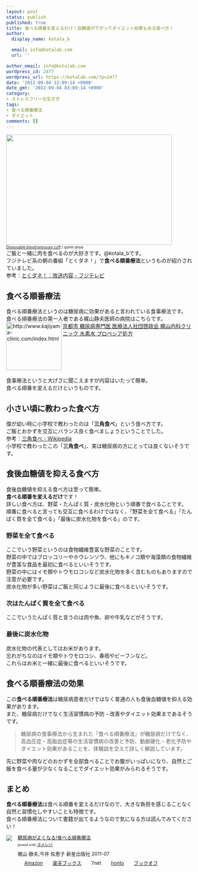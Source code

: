 ```yaml
---
layout: post
status: publish
published: true
title: 食べる順番を変えるだけ！血糖値が下がってダイエット効果もある食べ方！
author:
  display_name: kotala_b

  email: info@kotalab.com
  url: ''

author_email: info@kotalab.com
wordpress_id: 2477
wordpress_url: https://kotalab.com/?p=2477
date: '2012-09-04 12:09:14 +0900'
date_gmt: '2012-09-04 03:09:14 +0900'
category:
- ストレスフリーな生き方
tags:
- 食べる順番療法
- ダイエット
comments: []
---
```

<p><a href="https://kotalab.com/wp-content/uploads/health.jpg" target="_blank"><img src="https://kotalab.com/wp-content/uploads/health.jpg" alt="" title="health" width="448" height="298" class="alignnone size-full wp-image-1111" /></a><br />
<span style="font-size:10px;"><a href="https://www.flickr.com/photos/quinnanya/5645559731/" target="_blank">Disposable blood pressure cuff</a> / quinn.anya</span><br />
ご飯と一緒に肉を食べるのが大好きです。@kotala_bです。<br />
フジテレビ系の朝の番組「とくダネ！」で<strong>食べる順番療法</strong>というものが紹介されていました。<br />
参考：<a href="http://blog.fujitv.co.jp/tokudane/E20120903001.html" target="_blank">とくダネ！：放送内容 - フジテレビ</a><br />
</p>
<!--more-->
<h2>食べる順番療法</h2>
<p>食べる順番療法というのは糖尿病に効果があると言われている食事療法です。<br />
食べる順番療法の第一人者である梶山静夫医師の病院はこちらです。<br />
<a href="http://www.kajiyama-clinic.com/index.html" target="_blank"><img src="https://capture.heartrails.com/150x130?http://www.kajiyama-clinic.com/index.html" alt="http://www.kajiyama-clinic.com/index.html" width="150" height="130" align="left" /></a><a href="http://www.kajiyama-clinic.com/index.html" target="_blank">京都市 糖尿病専門医 医療法人社団啓政会 梶山内科クリニック 水素水 プロペシア処方</a><br style="clear:both;" /><br />
食事療法というと大げさに聞こえますが内容はいたって簡単。<br />
食べる順番を変えるだけというものです。</p>
<h2>小さい頃に教わった食べ方</h2>
<p>僕が幼い時に小学校で教わったのは「<strong>三角食べ</strong>」という食べ方です。<br />
ご飯とおかずを交互にバランス良く食べましょうということでした。<br />
参考：<a href="https://ja.wikipedia.org/wiki/%E4%B8%89%E8%A7%92%E9%A3%9F%E3%81%B9" target="_blank">三角食べ - Wikipedia</a><br />
小学校で教わったこの「<strong>三角食べ</strong>」、実は糖尿病の方にとっては良くないそうです。</p>
<h2>食後血糖値を抑える食べ方</h2>
<p>食後血糖値を抑える食べ方は至って簡単。<br />
<strong>食べる順番を変えるだけ</strong>です！<br />
詳しい食べ方は、野菜・たんぱく質・炭水化物という順番で食べることです。<br />
順番に食べると言っても交互に食べるわけではなく、「野菜を全て食べる」「たんぱく質を全て食べる」「最後に炭水化物を食べる」のです。</p>
<h3>野菜を全て食べる</h3>
<p>ここでいう野菜というのは食物繊維豊富な野菜のことです。<br />
野菜の中ではブロッコリーやホウレンソウ、他にもキノコ類や海藻類の食物繊維が豊富な食品を最初に食べるといいそうです。<br />
野菜の中にはイモ類やトウモロコシなど炭水化物を多く含むものもありますので注意が必要です。<br />
炭水化物が多い野菜はご飯と同じように最後に食べるといいそうです。</p>
<h3>次はたんぱく質を全て食べる</h3>
<p>ここでいうたんぱく質と言うのは肉や魚、卵や牛乳などがそうです。</p>
<h3>最後に炭水化物</h3>
<p>炭水化物の代表としてはお米があります。<br />
忘れがちなのはイモ類やトウモロコシ、春雨やビーフンなど。<br />
これらはお米と一緒に最後に食べるといいそうです。</p>
<h2>食べる順番療法の効果</h2>
<p>この<strong>食べる順番療法</strong>は糖尿病患者だけではなく普通の人も食後血糖値を抑える効果があります。<br />
また、糖尿病だけでなく生活習慣病の予防・改善やダイエット効果まであるそうです。</p>
<blockquote><p>糖尿病の食事療法から生まれた『食べる順番療法』が糖尿病だけでなく、高血圧症・高脂血症等の生活習慣病の改善と予防、動脈硬化・老化予防やダイエット効果があることを、体験談を交えて詳しく解説しています。</p></blockquote>
<p>先に野菜や肉などのおかずを全部食べることでお腹がいっぱいになり、自然とご飯を食べる量が少なくなることでダイエット効果がみられるそうです。</p>
<h2>まとめ</h2>
<p><strong>食べる順番療法</strong>は食べる順番を変えるだけなので、大きな負担を感じることなく自然と習慣化しやすいことも特徴です。<br />
食べる順番療法について書籍が出てるようなので気になる方は読んでみてください！</p>
<div class="booklink-box" style="text-align:left;padding-bottom:20px;font-size:small;/zoom: 1;overflow: hidden;">
<div class="booklink-image" style="float:left;margin:0 15px 10px 0;"><a href="https://www.amazon.co.jp/exec/obidos/asin/4405092087/same-22/" name="booklink" rel="nofollow" target="_blank"><img src="https://images-fe.ssl-images-amazon.com/images/I/41zunR8dTML._SL160_.jpg" style="border: none;" /></a></div>
<div class="booklink-info" style="line-height:120%;/zoom: 1;overflow: hidden;">
<div class="booklink-name" style="margin-bottom:10px;line-height:120%"><a href="https://www.amazon.co.jp/exec/obidos/asin/4405092087/same-22/" rel="nofollow" name="booklink" target="_blank">糖尿病がよくなる!食べる順番療法</a>
<div class="booklink-powered-date" style="font-size:8pt;margin-top:5px;font-family:verdana;line-height:120%">posted with <a href="https://yomereba.com" target="_blank">ヨメレバ</a></div>
</div>
<div class="booklink-detail" style="margin-bottom:5px;">梶山 静夫,今井 佐恵子 新星出版社 2011-07    </div>
<div class="booklink-link2" style="margin-top:10px;">
<div class="shoplinkamazon" style="display:inline;margin-right:5px;background: url('https://img.yomereba.com/tam_y.gif') 0 0 no-repeat;padding: 2px 0 2px 18px;white-space: nowrap;"><a href="https://www.amazon.co.jp/exec/obidos/asin/4405092087/same-22/" rel="nofollow" target="_blank" title="アマゾン" >Amazon</a></div>
<div class="shoplinkrakuten" style="display:inline;margin-right:5px;background: url('https://img.yomereba.com/tam_y.gif') 0 -50px no-repeat;padding: 2px 0 2px 18px;white-space: nowrap;"><a href="https://hb.afl.rakuten.co.jp/hgc/0fa7afc8.bbfc196a.0fa7afc9.d56c38f1/?pc=http%3A%2F%2Fbooks.rakuten.co.jp%2Frb%2F11218198%2F%3Fscid%3Daf_ich_link_urltxt%26m%3Dhttp%3A%2F%2Fm.rakuten.co.jp%2Fev%2Fbook%2F" rel="nofollow" target="_blank" title="楽天ブックス" >楽天ブックス</a></div>
<div class="shoplinkseven" style="display:inline;margin-right:5px;background: url('https://img.yomereba.com/tam_y.gif') 0 -100px no-repeat;padding: 2px 0 2px 18px;white-space: nowrap;"><span class="removed_link" title="click.linksynergy.com/fs-bin/click?id=d2yYUp776R4&amp;subid=&amp;offerid=197738.1&amp;type=10&amp;tmpid=1787&amp;RD_PARM1=http%253A%252F%252Fwww.7netshopping.jp%252Fbooks%252Fsearch_result%252F%253Fctgy%253Dbooks%2526code%253D4405092087">7net</span></div>
<div class="shoplinkbk1" style="display:inline;margin-right:5px;background: url('https://img.yomereba.com/tam_y.gif') 0 -150px no-repeat;padding: 2px 0 2px 18px;white-space: nowrap;"><a href="https://ck.jp.ap.valuecommerce.com/servlet/referral?sid=2967684&pid=881104827&vc_url=http%3A%2F%2Fhonto.jp%2Fnetstore%2Fsearch_021_104405092087.html%3Fsrchf%3D1%26srchGnrNm%3D1" target="_blank" title="bk1" >honto</a></div>
<div class="shoplinkbookoff" style="display:inline;margin-right:5px;background: url('https://img.yomereba.com/tam_y.gif') 0 -200px no-repeat;padding: 2px 0 2px 18px;white-space: nowrap;"><a href="https://click.linksynergy.com/fs-bin/click?id=d2yYUp776R4&subid=&offerid=169505.1&type=10&tmpid=3677&RD_PARM1=http%253A%252F%252Fwww.bookoffonline.co.jp%252Fdisplay%252FL001%252Cbg%253D12%252Cq%253D9784405092082" rel="nofollow" target="_blank" title="ブックオフオンライン" >ブックオフ</a></div>
</div>
</div>
<div class="booklink-footer" style="clear: left"></div>
</div>
